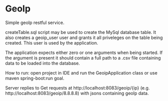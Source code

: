 # GeoIp
Simple geoIp restful service.

createTable.sql script may be used to create the MySql database table. It also creates a geoip_user user and grants it all priveleges on the table being created. This user is used by the application.

The application expects either zero or one arguments when being started. If the argument is present it should contain a full path to a .csv file containing data to be loaded into the database.

How to run: open project in IDE and run the GeoipApplication class or use maven spring-boot:run goal.

Server replies to Get requests at http://localhost:8083/geoip/{ip} (e.g. http://localhost:8083/geoip/8.8.8.8) with jsons containing geoIp data.
